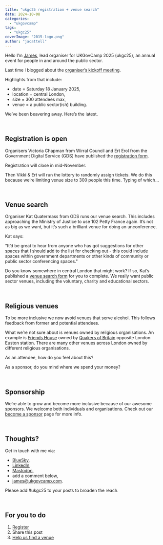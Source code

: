 ```yaml
---
title: "ukgc25 registration + venue search"
date: 2024-10-08
categories: 
  - "ukgovcamp"
tags: 
  - "ukgc25"
coverImage: "2015-logo.png"
author: "jacattell"
---
```


Hello I’m [James](https://www.cattell.com/), lead organiser for UKGovCamp 2025 (ukgc25), an annual event for people in and around the public sector. 

Last time I blogged about the [organiser’s kickoff meeting](https://www.ukgovcamp.com/2024/08/16/ukgc25-kick-off/). 

Highlights from that include:

- date = Saturday 18 January 2025, 
- location = central London, 
- size = 300 attendees max, 
- venue = a public sector(ish) building. 

We’ve been beavering away. Here’s the latest.

 

## **Registration is open**

Organisers Victoria Chapman from Wirral Council and Ert Erol from the Government Digital Service (GDS) have published the [registration form](https://docs.google.com/forms/d/e/1FAIpQLSdlaLIKVrTDBBQvjvXJZ2HgF1PRFkhBx4VkzjzCOTE6nFSrrA/viewform?usp=sf_link). 

Registration will close in mid-November. 

Then Vikki & Ert will run the lottery to randomly assign tickets. We do this because we’re limiting venue size to 300 people this time. Typing of which…

 

## **Venue search**

Organiser Kat Quatermass from GDS runs our venue search. This includes approaching the Ministry of Justice to use 102 Petty France again. It’s not as big as we want, but it’s such a brilliant venue for doing an unconference. 

Kat says:

"It’d be great to hear from anyone who has got suggestions for other spaces that I should add to the list for checking out - this could include spaces within government departments or other kinds of community or public sector conferencing spaces."

Do you know somewhere in central London that might work? If so, Kat’s published a [venue search form](https://forms.gle/1uujZxVo6uLARxyV7) for you to complete. We really want public sector venues, including the voluntary, charity and educational sectors.

 

## **Religious venues**

To be more inclusive we now avoid venues that serve alcohol. This follows feedback from former and potential attendees. 

What we’re not sure about is venues owned by religious organisations. An example is [Friends House](https://friendshouse.co.uk/) owned by [Quakers of Britain](https://www.quaker.org.uk/) opposite London Euston station. There are many other venues across London owned by different religious organisations. 

As an attendee, how do you feel about this? 

As a sponsor, do you mind where we spend your money?

 

## **Sponsorship**

We’re able to grow and become more inclusive because of our awesome sponsors. We welcome both individuals and organisations. Check out our [become a sponsor](https://www.ukgovcamp.com/become-a-sponsor/) page for more info.

 

## **Thoughts?**

Get in touch with me via: 

- [BlueSky](https://bsky.app/profile/jacattell.bsky.social/post/3l5ymlg4c6j2m),
- [LinkedIn](https://www.linkedin.com/posts/jacattell_ukgc25-registration-venue-search-activity-7249365800355008512-Q8BT),
- [Mastodon](https://mastodon.me.uk/@jacattell/113271337571910426),
- add a comment below,
- [james@ukgovcamp.com](mailto:james@ukgovcamp.com).

Please add #ukgc25 to your posts to broaden the reach. 

 

## **For you to do**

1. [Register](https://docs.google.com/forms/d/e/1FAIpQLSdlaLIKVrTDBBQvjvXJZ2HgF1PRFkhBx4VkzjzCOTE6nFSrrA/viewform?usp=sf_link)
2. Share this post
3. [Help us find a venue](https://forms.gle/1uujZxVo6uLARxyV7)
